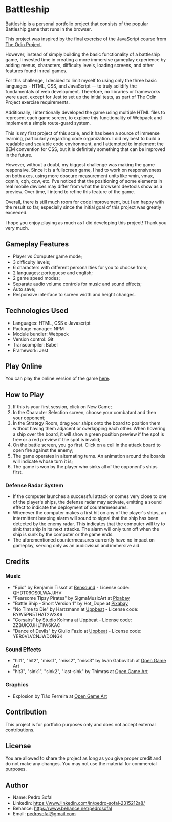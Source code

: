 # Battleship

Battleship is a personal portfolio project that consists of the popular Battleship game that runs in the browser.

This project was inspired by the final exercise of the JavaScript course from [The Odin Project](https://www.theodinproject.com/).

However, instead of simply building the basic functionality of a battleship game, I invested time in creating a more immersive gameplay experience by adding menus, characters, difficulty levels, loading screens, and other features found in real games.

For this challenge, I decided to limit myself to using only the three basic languages - HTML, CSS, and JavaScript — to truly solidify the fundamentals of web development. Therefore, no libraries or frameworks were used, except for Jest to set up the initial tests, as part of The Odin Project exercise requirements.

Additionally, I intentionally developed the game using multiple HTML files to represent each game screen, to explore this functionality of Webpack and implement a simple route-guard system.

This is my first project of this scale, and it has been a source of immense learning, particularly regarding code organization. I did my best to build a readable and scalable code environment, and I attempted to implement the BEM convention for CSS, but it is definitely something that can be improved in the future.

However, without a doubt, my biggest challenge was making the game responsive. Since it is a fullscreen game, I had to work on responsiveness on both axes, using more obscure measurement units like vmin, vmax, cqmin, cqh, cqw, etc. I've noticed that the positioning of some elements in real mobile devices may differ from what the browsers devtools show as a preview. Over time, I intend to refine this feature of the game.

Overall, there is still much room for code improvement, but I am happy with the result so far, especially since the initial goal of this project was greatly exceeded.

I hope you enjoy playing as much as I did developing this project! Thank you very much.

## Gameplay Features

- Player vs Computer game mode;
- 3 difficulty levels;
- 6 characters with different personalities for you to choose from;
- 2 languages: portuguese and english;
- 2 game speed modes;
- Separate audio volume controls for music and sound effects;
- Auto save;
- Responsive interface to screen width and height changes.

## Technologies Used

- Languages: HTML, CSS e Javascript
- Package manager: NPM
- Module bundler: Webpack
- Version control: Git
- Transcompiler: Babel
- Framework: Jest

## Play Online

You can play the online version of the game [here](https://pedrosofal.github.io/battleship).

## How to Play

1. If this is your first session, click on New Game;
2. In the Character Selection screen, choose your combatant and then your opponent;
3. In the Strategy Room, drag your ships onto the board to position them without having them adjacent or overlapping each other. When hovering a ship over the board, it will show a green position preview if the spot is free or a red preview if the spot is invalid;
4. On the battle screen, you go first. Click on a cell in the attack board to open fire against the enemy;
5. The game operates in alternating turns. An animation around the boards will indicate whose turn it is;
6. The game is won by the player who sinks all of the opponent's ships first.

### Defense Radar System

- If the computer launches a successful attack or comes very close to one of the player's ships, the defense radar may activate, emitting a sound effect to indicate the deployment of countermeasures.
- Whenever the computer makes a first hit on any of the player's ships, an intermittent beeping alarm will sound to signal that the ship has been detected by the enemy radar. This indicates that the computer will try to sink that ship in its next attacks. The alarm will only turn off when the ship is sunk by the computer or the game ends.
- The aforementioned countermeasures currently have no impact on gameplay, serving only as an audiovisual and immersive aid.

## Credits

### Music

- "Epic" by Benjamin Tissot at [Bensound](https://bensound.com/royalty-free-music/track/epic) - License code: QHDT06OS0LWAJJHV
- "Fearsome Tipsy Pirates" by SigmaMusicArt at [Pixabay](https://pixabay.com/)
- "Battle Ship - Short Version 1" by Hot_Dope at [Pixabay](https://pixabay.com/)
- "No Time to Die" by Hartzmann at [Uppbeat](https://uppbeat.io/t/hartzmann/no-time-to-die) - License code: BYW5PN5THAT2W3K6
- "Corsairs" by Studio Kolmna at [Uppbeat](https://uppbeat.io/t/studiokolomna/corsairs) - License code: ZZBUKXUHLTIW6KAC
- "Dance of Devils" by Giulio Fazio at [Uppbeat](https://uppbeat.io/t/giulio-fazio/dance-of-devils) - License code: YER0VLVCNJWDONGK

### Sound Effects

- "hit1", "hit2", "miss1", "miss2", "miss3" by Iwan Gabovitch at [Open Game Art](https://opengameart.org/users/qubodup)
- "hit3", "sink1", "sink2", "last-sink" by Thimras at [Open Game Art](https://opengameart.org/users/thimras)

### Graphics

- Explosion by Tião Ferreira at [Open Game Art](https://opengameart.org/users/tiao-ferreira)

## Contribution

This project is for portfolio purposes only and does not accept external contributions.

## License

You are allowed to share the project as long as you give proper credit and do not make any changes. You may not use the material for commercial purposes.

## Author

- Name: Pedro Sofal
- LinkedIn: https://www.linkedin.com/in/pedro-sofal-2315212a8/
- Behance: https://www.behance.net/pedrosofal
- Email: pedrosofal@gmail.com